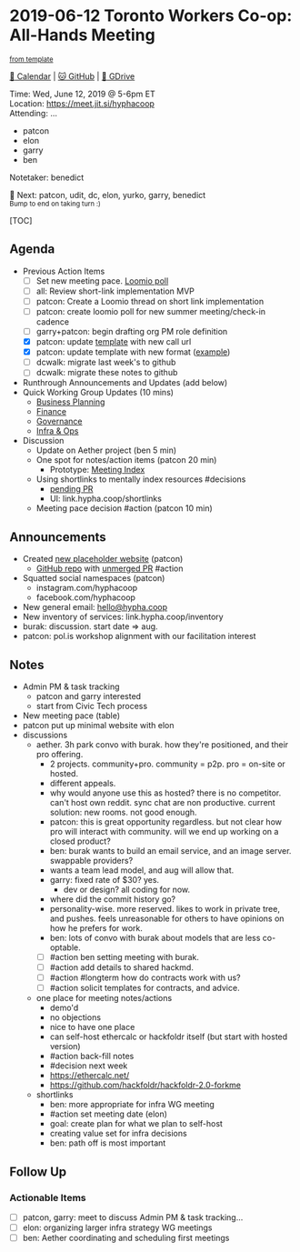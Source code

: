# 2019-06-12 Toronto Workers Co-op: All-Hands Meeting

<sup>[from template][template]</sup>

[:date: Calendar][cal] | [:cat: GitHub][gh] | [:open_file_folder: GDrive][gdrive]

Time: Wed, June 12, 2019 @ 5-6pm ET  
Location: https://meet.jit.si/hyphacoop  
Attending: ...

- patcon
- elon
- garry
- ben

Notetaker: benedict

:raising_hand: Next: patcon, udit, dc, elon, yurko, garry, benedict  
<sup>Bump to end on taking turn :)</sup>

[TOC]

## Agenda

- Previous Action Items
    - [ ] Set new meeting pace. [Loomio poll](https://loomio.hypha.coop/d/1YXukDNG/revised-summer-meeting-schedule-for-all-hands-calls)
    - [ ] all: Review short-link implementation MVP
    - [ ] patcon: Create a Loomio thread on short link implementation
    - [ ] patcon: create loomio poll for new summer meeting/check-in cadence
    - [ ] garry+patcon: begin drafting org PM role definition
    - [x] patcon: update [template][template] with new call url
    - [x] patcon: update template with new format ([example](https://github.com/hyphacoop/organizing/blob/master/2019-05-15-all-hands-meeting.md))
    - [ ] dcwalk: migrate last week's 
    to github
    - [ ] dcwalk: migrate these notes to github
- Runthrough Announcements and Updates (add below)
- Quick Working Group Updates (10 mins)
    - [Business Planning][biz-wg]
    - [Finance][fin-wg]
    - [Governance][gov-wg]
    - [Infra & Ops][ino-wg]
- Discussion
    - Update on Aether project (ben 5 min)
    - One spot for notes/action items (patcon 20 min)
        - Prototype: [Meeting Index](https://beta.hackfoldr.org/hyphacoop-meetings/)
    - Using shortlinks to mentally index resources #decisions
        - [pending PR](https://github.com/hyphacoop/worker-coop-scripts/pull/2)
        - UI: link.hypha.coop/shortlinks
    - Meeting pace decision #action (patcon 10 min)

## Announcements

- Created [new placeholder website](https://hypha.coop/) (patcon)
    - [GitHub repo](https://github.com/hyphacoop/hypha.coop) with [unmerged PR](https://github.com/hyphacoop/hypha.coop/pull/1) #action
- Squatted social namespaces (patcon)
    - instagram.com/hyphacoop
    - facebook.com/hyphacoop
- New general email: hello@hypha.coop
- New inventory of services: link.hypha.coop/inventory
- burak: discussion. start date => aug.
- patcon: pol.is workshop alignment with our facilitation interest

## Notes

- Admin PM & task tracking
    - patcon and garry interested
    - start from Civic Tech process
- New meeting pace (table)
- patcon put up minimal website with elon
- discussions
    - aether. 3h park convo with burak. how they're positioned, and their pro offering.
        - 2 projects. community+pro. community = p2p. pro = on-site or hosted.
        - different appeals.
        - why would anyone use this as hosted? there is no competitor. can't host own reddit. sync chat are non productive. current solution: new rooms. not good enough.
        - patcon: this is great opportunity regardless. but not clear how pro will interact with community. will we end up working on a closed product?
        - ben: burak wants to build an email service, and an image server. swappable providers?
        - wants a team lead model, and aug will allow that.
        - garry: fixed rate of $30? yes.
            - dev or design? all coding for now.
        - where did the commit history go?
        - personality-wise. more reserved. likes to work in private tree, and pushes. feels unreasonable for others to have opinions on how he prefers for work.
        - ben: lots of convo with burak about models that are less co-optable.
        - [ ] #action ben setting meeting with burak.
        - [ ] #action add details to shared hackmd.
        - [ ] #action #longterm how do contracts work with us?
        - [ ] #action solicit templates for contracts, and advice.
    - one place for meeting notes/actions
        - demo'd
        - no objections
        - nice to have one place
        - can self-host ethercalc or hackfoldr itself (but start with hosted version)
        - #action back-fill notes
        - #decision next week
        - https://ethercalc.net/
        - https://github.com/hackfoldr/hackfoldr-2.0-forkme
    - shortlinks
        - ben: more appropriate for infra WG meeting
        - #action set meeting date (elon)
        - goal: create plan for what we plan to self-host
        - creating value set for infra decisions
        - ben: path off is most important

## Follow Up

### Actionable Items

- [ ] patcon, garry: meet to discuss Admin PM & task tracking...
- [ ] elon: organizing larger infra strategy WG meetings
- [ ] ben: Aether coordinating and scheduling first meetings

<!-- Links -->
[template]: https://link.hypha.coop/template
[cal]: https://calendar.google.com/calendar/embed?src=s2224p8sptnujs736vplf9anjo%40group.calendar.google.com&ctz=America%2FToronto
[gh]: https://github.com/cryptographydog/december-retreat
[gdrive]: https://drive.google.com/drive/u/0/folders/14KYnYwOEK3InYZ3jCn-Gtf5q430sE9oc
[biz-wg]: https://loomio.cryptography.dog/g/ojZI2bPl/working-groups-business-planning
[fin-wg]: https://loomio.cryptography.dog/g/sRPwaorg/working-groups-finance
[gov-wg]: https://loomio.cryptography.dog/g/BaAj6dQn/working-groups-governance-by-laws-incorporation-articles-gm-
[ino-wg]: https://loomio.cryptography.dog/g/KvARWad7/working-groups-infrastructure-and-operations
